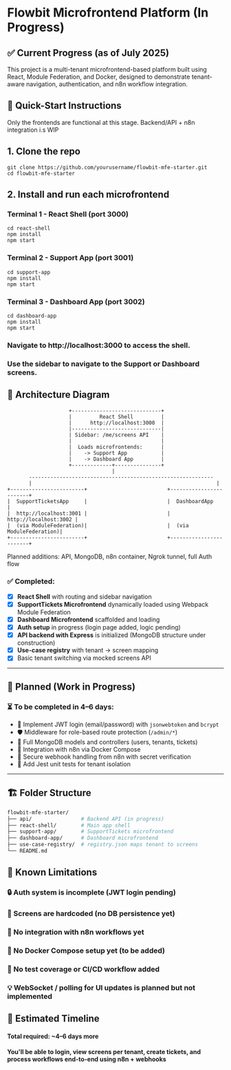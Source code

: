 # Flowbit Microfrontend Platform (In Progress)

## ✅ Current Progress (as of July 2025)

This project is a multi-tenant microfrontend-based platform built using React, Module Federation, and Docker, designed to demonstrate tenant-aware navigation, authentication, and n8n workflow integration.

## 🚀 Quick-Start Instructions

Only the frontends are functional at this stage. Backend/API + n8n integration i.s WIP
## 1. Clone the repo
    git clone https://github.com/yourusername/flowbit-mfe-starter.git
    cd flowbit-mfe-starter

## 2. Install and run each microfrontend

### Terminal 1 - React Shell (port 3000)
    cd react-shell
    npm install
    npm start

### Terminal 2 - Support App (port 3001)
    cd support-app
    npm install
    npm start

### Terminal 3 - Dashboard App (port 3002)
    cd dashboard-app
    npm install
    npm start

### Navigate to http://localhost:3000 to access the shell.
### Use the sidebar to navigate to the Support or Dashboard screens.

## 🧱 Architecture Diagram

                        +-----------------------------+
                        |         React Shell         |
                        |      http://localhost:3000  |
                        |-----------------------------|
                        | Sidebar: /me/screens API    |
                        |                             |
                        |  Loads microfrontends:      |
                        |    -> Support App           |
                        |    -> Dashboard App         |
                        +-------------+---------------+
                                      |
           ------------------------------------------------------------
           |                                                            |
    +------------------------+                          +------------------------+
    |  SupportTicketsApp     |                          |  DashboardApp          |
    |  http://localhost:3001 |                          |  http://localhost:3002 |
    |  (via ModuleFederation)|                          |  (via ModuleFederation)|
    +------------------------+                          +------------------------+

Planned additions: API, MongoDB, n8n container, Ngrok tunnel, full Auth flow


### ✅ Completed:
- [x] **React Shell** with routing and sidebar navigation
- [x] **SupportTickets Microfrontend** dynamically loaded using Webpack Module Federation
- [x] **Dashboard Microfrontend** scaffolded and loading
- [x] **Auth setup** in progress (login page added, logic pending)
- [x] **API backend with Express** is initialized (MongoDB structure under construction)
- [x] **Use-case registry** with tenant → screen mapping
- [x] Basic tenant switching via mocked screens API

---

## 🚧 Planned (Work in Progress)

### ⏳ To be completed in 4–6 days:
- 🔐 Implement JWT login (email/password) with `jsonwebtoken` and `bcrypt`
- 🛡️ Middleware for role-based route protection (`/admin/*`)
- 🧾 Full MongoDB models and controllers (users, tenants, tickets)
- 🔄 Integration with n8n via Docker Compose
- 🔁 Secure webhook handling from n8n with secret verification
- 🧪 Add Jest unit tests for tenant isolation

---

## 🏗 Folder Structure

```bash
flowbit-mfe-starter/
├── api/                # Backend API (in progress)
├── react-shell/        # Main app shell
├── support-app/        # SupportTickets microfrontend
├── dashboard-app/      # Dashboard microfrontend
├── use-case-registry/  # registry.json maps tenant to screens
└── README.md
```

## 🧪 Known Limitations

### 🔒 Auth system is incomplete (JWT login pending)

### 📄 Screens are hardcoded (no DB persistence yet)

### 🔌 No integration with n8n workflows yet

### 🐳 No Docker Compose setup yet (to be added)

### 🧪 No test coverage or CI/CD workflow added

### 💡 WebSocket / polling for UI updates is planned but not implemented


## 📅 Estimated Timeline

#### Total required: ~4–6 days more

#### You'll be able to login, view screens per tenant, create tickets, and process workflows end-to-end using n8n + webhooks
